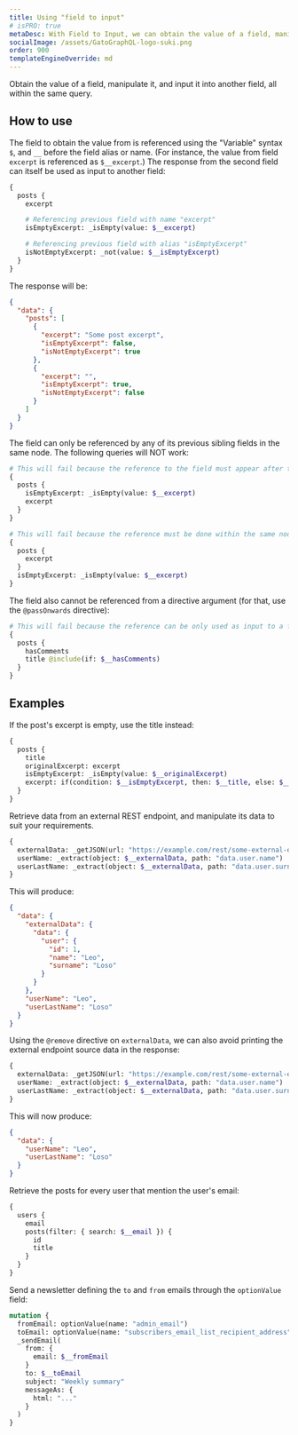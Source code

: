 ```yaml
---
title: Using "field to input"
# isPRO: true
metaDesc: With Field to Input, we can obtain the value of a field, manipulate it, and input it into another field, all within the same query.
socialImage: /assets/GatoGraphQL-logo-suki.png
order: 900
templateEngineOverride: md
---
```


Obtain the value of a field, manipulate it, and input it into another field, all within the same query.

## How to use

The field to obtain the value from is referenced using the "Variable" syntax `$`, and `__` before the field alias or name. (For instance, the value from field `excerpt` is referenced as `$__excerpt`.) The response from the second field can itself be used as input to another field:

```graphql
{
  posts {
    excerpt

    # Referencing previous field with name "excerpt"
    isEmptyExcerpt: _isEmpty(value: $__excerpt)

    # Referencing previous field with alias "isEmptyExcerpt"
    isNotEmptyExcerpt: _not(value: $__isEmptyExcerpt)
  }
}
```

The response will be:

```json
{
  "data": {
    "posts": [
      {
        "excerpt": "Some post excerpt",
        "isEmptyExcerpt": false,
        "isNotEmptyExcerpt": true
      },
      {
        "excerpt": "",
        "isEmptyExcerpt": true,
        "isNotEmptyExcerpt": false
      }
    ]
  }
}
```

The field can only be referenced by any of its previous sibling fields in the same node. The following queries will NOT work:

```graphql
# This will fail because the reference to the field must appear after the field, not before
{
  posts {
    isEmptyExcerpt: _isEmpty(value: $__excerpt)
    excerpt
  }
}

# This will fail because the reference must be done within the same node
{
  posts {
    excerpt
  }
  isEmptyExcerpt: _isEmpty(value: $__excerpt)
}
```

The field also cannot be referenced from a directive argument (for that, use the `@passOnwards` directive):

```graphql
# This will fail because the reference can be only used as input to a field, not to a directive
{
  posts {
    hasComments
    title @include(if: $__hasComments)
  }
}
```

## Examples

If the post's excerpt is empty, use the title instead:

```graphql
{
  posts {
    title
    originalExcerpt: excerpt
    isEmptyExcerpt: _isEmpty(value: $__originalExcerpt)
    excerpt: if(condition: $__isEmptyExcerpt, then: $__title, else: $__originalExcerpt)
  }
}
```

Retrieve data from an external REST endpoint, and manipulate its data to suit your requirements.

```graphql
{
  externalData: _getJSON(url: "https://example.com/rest/some-external-endpoint")
  userName: _extract(object: $__externalData, path: "data.user.name")
  userLastName: _extract(object: $__externalData, path: "data.user.surname")
}
```

This will produce:

```json
{
  "data": {
    "externalData": {
      "data": {
        "user": {
          "id": 1,
          "name": "Leo",
          "surname": "Loso"
        }
      }
    },
    "userName": "Leo",
    "userLastName": "Loso"
  }
}
```

Using the `@remove` directive on `externalData`, we can also avoid printing the external endpoint source data in the response:

```graphql
{
  externalData: _getJSON(url: "https://example.com/rest/some-external-endpoint") @remove
  userName: _extract(object: $__externalData, path: "data.user.name")
  userLastName: _extract(object: $__externalData, path: "data.user.surname")
}
```

This will now produce:

```json
{
  "data": {
    "userName": "Leo",
    "userLastName": "Loso"
  }
}
```

Retrieve the posts for every user that mention the user's email:

```graphql
{
  users {
    email
    posts(filter: { search: $__email }) {
      id
      title
    }
  }
}
```

Send a newsletter defining the `to` and `from` emails through the `optionValue` field:

```graphql
mutation {
  fromEmail: optionValue(name: "admin_email")
  toEmail: optionValue(name: "subscribers_email_list_recipient_address")
  _sendEmail(
    from: {
      email: $__fromEmail
    }
    to: $__toEmail
    subject: "Weekly summary"
    messageAs: {
      html: "..."
    }
  )
}
```
